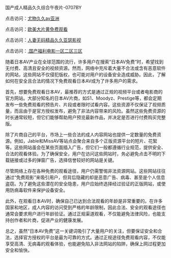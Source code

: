 国产成人精品久久综合午夜片-0707BY

点击访问：<a href="https://gda-c7m.pages.dev/">尤物久久av亚洲</a>

点击访问：<a href="https://tfda.pages.dev/">欧美大片黄免费观看</a>

点击访问：<a href="https://bsdf-5f5.pages.dev/">人妻无码精品久久亚瑟影视</a>

点击访问：<a href="https://cfad.pages.dev/">,国产福利电影一区二区三区</a>



随着日本AV产业在全球范围的流行，许多用户在搜索“日本AV免费”时，希望找到无付费、高清且安全的视频资源。然而，网络中充斥着大量不合法或含有恶意软件的网站，这些网站不仅侵犯版权，也可能对用户的设备安全造成威胁。因此，了解如何在安全且合法的情况下免费观看日本AV成为了许多用户的需求。

首先，想要免费观看日本AV，最推荐的方式是通过正规的视频平台或者电影商的官方网站。大部分知名的日本AV片商，如S1、Moodyz、Prestige等，都会定期发布一些免费观看的预告片、片段或者限时试看内容。这些资源不仅保证了视频质量，而且由于是官方授权发布，避免了非法内容带来的风险。虽然这些免费资源的时长通常较短，但它们能够帮助用户预览最新作品，并决定是否进行付费购买完整版。

除了片商自己的平台，市场上一些合法的成人内容网站也提供一定数量的免费资源。例如，Jable和MissAV等站点会聚合来自多个正版资源平台的短片、花絮等。这些网站虽会在某些页面插入广告，但它们一般都遵循行业规范，提供安全、合法的观看体验。为了确保安全，用户在访问这些网站时，务必避免点击不明的下载链接或过多的弹窗广告，选择信誉较好的网站是关键。

尽管网络上存在各种免费的观看途径，用户仍需警惕非法资源网站。这些网站往往通过“免费观影”来吸引用户，但背后隐藏的却是恶意广告、病毒、甚至是个人信息盗窃。为了避免这些潜在的安全隐患，用户应始终选择经过验证的正版网站，或使用防病毒软件来保护设备安全。

此外，在观看日本AV时，确保自己已达到合法观看的年龄是非常重要的。在许多国家和地区，成人内容的访问受到严格的年龄限制，因此合法、安全的观看途径也通常会要求用户进行年龄验证。通过正规渠道观看，不仅能避免法律风险，也能支持创作者和片商，促进产业的健康发展。

总之，虽然“日本AV免费”这一关键词吸引了大量用户的关注，但要保证安全和合法，选择官方授权的平台是最为可靠的方式。通过正规途径免费观看内容，不仅能享受高清、无病毒的观看体验，也能避免陷入非法网站的陷阱，确保上网过程更加安全和愉快。


<span style="display:none;">[Canonical link]( https://github.com/yue070103/544114 ）</span>
